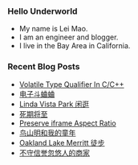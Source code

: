 ### Hello Underworld

- My name is Lei Mao.
- I am an engineer and blogger.
- I live in the Bay Area in California.


### Recent Blog Posts

<!-- BLOG-POST-LIST:START -->
- [Volatile Type Qualifier In C/C++](https://leimao.github.io/blog/C-CPP-Volatile-Type-Qualifier/)
- [电子斗蛐蛐](https://leimao.github.io/essay/%E7%94%B5%E5%AD%90%E6%96%97%E8%9B%90%E8%9B%90/)
- [Linda Vista Park 闲逛](https://leimao.github.io/life/Linda-Vista-Park/)
- [死期将至](https://leimao.github.io/essay/%E6%AD%BB%E6%9C%9F%E5%B0%86%E8%87%B3-Deaths-Game/)
- [Preserve iframe Aspect Ratio](https://leimao.github.io/blog/iframe-Preserve-Aspect-Ratio/)
- [鸟山明和我的童年](https://leimao.github.io/essay/%E9%B8%9F%E5%B1%B1%E6%98%8E%E5%92%8C%E6%88%91%E7%9A%84%E7%AB%A5%E5%B9%B4/)
- [Oakland Lake Merritt 徒步](https://leimao.github.io/life/Oakland-Lake-Merritt/)
- [不守信誉忽悠人的商家](https://leimao.github.io/essay/%E4%B8%8D%E5%AE%88%E4%BF%A1%E8%AA%89%E5%BF%BD%E6%82%A0%E4%BA%BA%E7%9A%84%E5%95%86%E5%AE%B6/)
<!-- BLOG-POST-LIST:END -->
